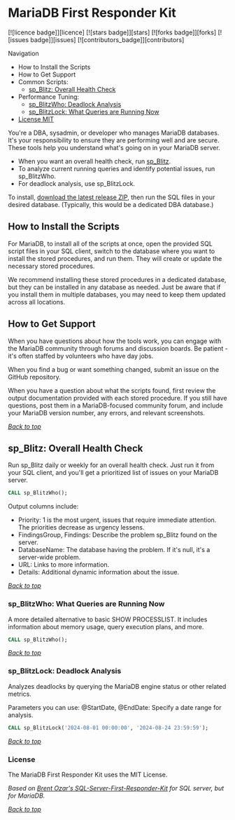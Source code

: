 # MariaDB First Responder Kit
<a name="header1"></a>
[![licence badge]][licence]
[![stars badge]][stars]
[![forks badge]][forks]
[![issues badge]][issues]
[![contributors_badge]][contributors]

Navigation

- How to Install the Scripts
- How to Get Support
- Common Scripts:
  - [sp_Blitz: Overall Health Check](#sp_blitz-overall-health-check)
- Performance Tuning:
  - [sp_BlitzWho: Deadlock Analysis](#sp_blitzlock-deadlock-analysis)
  - [sp_BlitzLock:  What Queries are Running Now](#sp_blitzlock-deadlock-analysis)
- [License MIT](#license)

You're a DBA, sysadmin, or developer who manages MariaDB databases. It's your responsibility to ensure they are performing well and are secure. These tools help you understand what's going on in your MariaDB server.

- When you want an overall health check, run [sp_Blitz](#sp_blitz-overall-health-check).
- To analyze current running queries and identify potential issues, run sp_BlitzWho.
- For deadlock analysis, use sp_BlitzLock.

To install, [download the latest release ZIP](https://github.com/tumainimosha/MariaDB-Server-First-Responder-Kit/releases), then run the SQL files in your desired database. (Typically, this would be a dedicated DBA database.)

## How to Install the Scripts

For MariaDB, to install all of the scripts at once, open the provided SQL script files in your SQL client, switch to the database where you want to install the stored procedures, and run them. They will create or update the necessary stored procedures.

We recommend installing these stored procedures in a dedicated database, but they can be installed in any database as needed. Just be aware that if you install them in multiple databases, you may need to keep them updated across all locations.

## How to Get Support

When you have questions about how the tools work, you can engage with the MariaDB community through forums and discussion boards. Be patient - it's often staffed by volunteers who have day jobs.

When you find a bug or want something changed, submit an issue on the GitHub repository.

When you have a question about what the scripts found, first review the output documentation provided with each stored procedure. If you still have questions, post them in a MariaDB-focused community forum, and include your MariaDB version number, any errors, and relevant screenshots.

[_Back to top_](#header1)

## sp_Blitz: Overall Health Check

Run sp_Blitz daily or weekly for an overall health check. Just run it from your SQL client, and you'll get a prioritized list of issues on your MariaDB server.

```sql
CALL sp_BlitzWho();
```

Output columns include:

- Priority: 1 is the most urgent, issues that require immediate attention. The priorities decrease as urgency lessens.
- FindingsGroup, Findings: Describe the problem sp_Blitz found on the server.
- DatabaseName: The database having the problem. If it's null, it's a server-wide problem.
- URL: Links to more information.
- Details: Additional dynamic information about the issue.

[_Back to top_](#header1)

### sp_BlitzWho: What Queries are Running Now

A more detailed alternative to basic SHOW PROCESSLIST. It includes information about memory usage, query execution plans, and more.

```sql
CALL sp_BlitzWho();
```

[_Back to top_](#header1)

### sp_BlitzLock: Deadlock Analysis

Analyzes deadlocks by querying the MariaDB engine status or other related metrics.

Parameters you can use:
@StartDate, @EndDate: Specify a date range for analysis.

```sql
CALL sp_BlitzLock('2024-08-01 00:00:00', '2024-08-24 23:59:59');
```

[_Back to top_](#header1)

### License

The MariaDB First Responder Kit uses the MIT License.

_Based on [Brent Ozar's SQL-Server-First-Responder-Kit](https://github.com/BrentOzarULTD/SQL-Server-First-Responder-Kit) for SQL server, but for MariaDB._

[_Back to top_](#header1)
